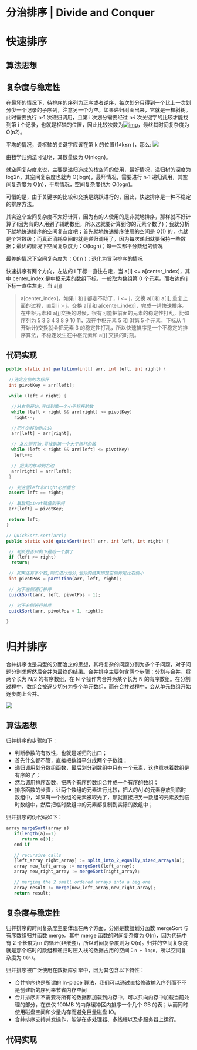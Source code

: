 ﻿# 分治排序 | Divide and Conquer

# 快速排序

## 算法思想

## 复杂度与稳定性

在最坏的情况下，待排序的序列为正序或者逆序，每次划分只得到一个比上一次划分少一个记录的子序列，注意另一个为空。如果递归树画出来，它就是一棵斜树。此时需要执行 n‐1 次递归调用，且第 i 次划分需要经过 n‐i 次关键字的比较才能找到第 i 个记录，也就是枢轴的位置，因此比较次数为[![img](http://images.51cto.com/files/uploadimg/20110826/222653304.jpg)](http://images.51cto.com/files/uploadimg/20110826/222653304.jpg)，最终其时间复杂度为 O(n2)。

平均的情况，设枢轴的关键字应该在第 k 的位置(1≤k≤n )，那么: ![](http://images.51cto.com/files/uploadimg/20110826/222801489.jpg)

由数学归纳法可证明，其数量级为 O(nlogn)。

就空间复杂度来说，主要是递归造成的栈空间的使用，最好情况，递归树的深度为 log2n，其空间复杂度也就为 O(logn)，最坏情况，需要进行 n‐1 递归调用，其空间复杂度为 O(n)，平均情况，空间复杂度也为 O(logn)。

可惜的是，由于关键字的比较和交换是跳跃进行的，因此，快速排序是一种不稳定的排序方法。

其实这个空间复杂度不太好计算，因为有的人使用的是非就地排序，那样就不好计算了(因为有的人用到了辅助数组，所以这就要计算到你的元素个数了)；我就分析下就地快速排序的空间复杂度吧；首先就地快速排序使用的空间是 O(1) 的，也就是个常数级；而真正消耗空间的就是递归调用了，因为每次递归就要保持一些数据；最优的情况下空间复杂度为：O(logn)；每一次都平分数组的情况

最差的情况下空间复杂度为：O( n )；退化为冒泡排序的情况

快速排序有两个方向，左边的 i 下标一直往右走，当 a[i] <= a[center_index]，其中 center_index 是中枢元素的数组下标，一般取为数组第 0 个元素。而右边的 j 下标一直往左走，当 a[j]

> a[center_index]。如果 i 和 j 都走不动了，i <= j，交换 a[i]和 a[j], 重复上面的过程，直到 i > j。交换 a[j]和 a[center_index]，完成一趟快速排序。在中枢元素和 a[j]交换的时候，很有可能把前面的元素的稳定性打乱，比如序列为 5 3 3 4 3 8 9 10 11，现在中枢元素 5 和 3(第 5 个元素，下标从 1 开始计)交换就会把元素 3 的稳定性打乱，所以快速排序是一个不稳定的排序算法，不稳定发生在中枢元素和 a[j] 交换的时刻。

## 代码实现

```java
public static int partition(int[] arr, int left, int right) {

 //选定左侧的为标杆
 int pivotKey = arr[left];

 while (left < right) {

  //从右侧开始,寻找到第一个小于标杆的数
  while (left < right && arr[right] >= pivotKey)
   right--;

  //把小的移动到左边
  arr[left] = arr[right];

  // 从左侧开始,寻找到第一个大于标杆的数
  while (left < right && arr[left] <= pivotKey)
   left++;

  // 把大的移动到右边
  arr[right] = arr[left];
 }

 // 到这里left和right必然重合
 assert left == right;

 // 最后把pivot赋值到中间
 arr[left] = pivotKey;

 return left;
}

// QuickSort.sort(arr);
public static void quickSort(int[] arr, int left, int right) {

 // 判断是否只剩下最后一个数了
 if (left >= right)
  return;

 // 如果还有多个数,则先进行划分,划分的结果即是左侧肯定比右侧小
 int pivotPos = partition(arr, left, right);

 // 对于左侧进行排序
 quickSort(arr, left, pivotPos - 1);

 // 对于右侧进行排序
 quickSort(arr, pivotPos + 1, right);

}
```

# 归并排序

合并排序也是典型的分而治之的思想，其将复杂的问题分割为多个子问题，对子问题分别求解然后合并为最终的结果。合并排序主要包含两个步骤：分割与合并，将两个长为 N/2 的有序数组，在 N 个操作内合并为某个长为 N 的有序数组。在分割过程中，数组会被逐步切分为多个单元数组，而在合并过程中，会从单元数组开始逐步向上合并。

![](https://i.postimg.cc/NFLkJtfq/image.png)

## 算法思想

归并排序的步骤如下：

- 判断参数的有效性，也就是递归的出口；
- 首先什么都不管，直接把数组平分成两个子数组；
- 递归调用划分数组函数，最后划分到数组中只有一个元素，这也意味着数组是有序的了；
- 然后调用排序函数，把两个有序的数组合并成一个有序的数组；
- 排序函数的步骤，让两个数组的元素进行比较，把大的/小的元素存放到临时数组中，如果有一个数组的元素被取光了，那就直接把另一数组的元素放到临时数组中，然后把临时数组中的元素都复制到实际的数组中；

归并排序的伪代码如下：

```js
array mergeSort(array a)
   if(length(a)==1)
      return a[0];
   end if

   // recursive calls
   [left_array right_array] := split_into_2_equally_sized_arrays(a);
   array new_left_array := mergeSort(left_array);
   array new_right_array := mergeSort(right_array);

   // merging the 2 small ordered arrays into a big one
   array result := merge(new_left_array,new_right_array);
   return result;
```

## 复杂度与稳定性

归并排序的时间复杂度主要体现在两个方面，分别是数组划分函数 mergeSort 与有序数组归并函数 merge。其中 merge 函数的时间复杂度为 O(n)，因为代码中有 2 个长度为 n 的循环(非嵌套)，所以时间复杂度则为 O(n)。归并的空间复杂度就是那个临时的数组和递归时压入栈的数据占用的空间：`n + logn`，所以空间复杂度为 `O(n)`。

归并排序被广泛使用在数据库引擎中，因为其包含以下特性：

- 合并排序也是所谓的 In-place 算法，我们可以通过直接修改输入序列而不不是创建新的序列来节省内存空间
- 合并排序并不需要将所有的数据都加载到内存中，可以只向内存中加载当前处理的部分，在仅仅 100MB 的内存缓冲区内排序一个几个 GB 的表；从而同时使用磁盘空间和少量内存而避免巨量磁盘 IO。
- 合并排序支持并发操作，能够在多处理器、多线程以及多服务器上运行。

## 代码实现
